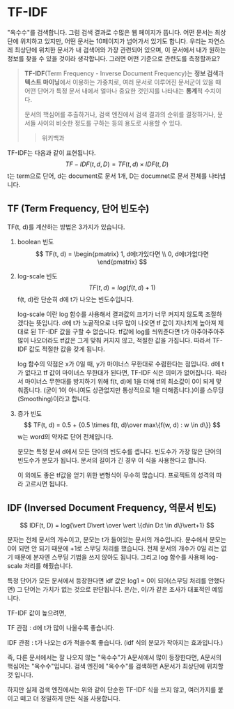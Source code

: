 # TF-IDF

"옥수수"를 검색합니다. 그럼 검색 결과로 수많은 웹 페이지가 뜹니다. 어떤 문서는 최상단에 위치하고 있지만, 어떤 문서는 10페이지가 넘어가서 있기도 합니다. 우리는 자연스레 최상단에 위치한 문서가 내 검색어와 가장 관련되어 있으며, 이 문서에서 내가 원하는 정보를 찾을 수 있을 것이라 생각합니다. 그러면 어떤 기준으로 관련도를 측정할까요?



> **TF-IDF**(Term Frequency - Inverse Document Frequency)는 **정보 검색**과 **텍스트 마이닝**에서 이용하는 가중치로, 여러 문서로 이루어진 문서군이 있을 때 어떤 단어가 특정 문서 내에서 얼마나 중요한 것인지를 나타내는 **통계**적 수치이다.
>
> 문서의 핵심어를 추출하거나, 검색 엔진에서 검색 결과의 순위를 결정하거나, 문서들 사이의 비슷한 정도를 구하는 등의 용도로 사용할 수 있다.
>
> > 위키백과



TF-IDF는 다음과 같이 표현됩니다.
$$
TF-IDF(t, d, D) = TF(t, d) \times IDF(t, D)
$$
t는 term으로 단어, d는 document로 문서 1개, D는 documnet로 문서 전체를 나타냅니다.



## TF (Term Frequency, 단어 빈도수)

TF(t, d)를 계산하는 방법은 3가지가 있습니다.

1. boolean 빈도
   $$
   TF(t, d) = \begin{pmatrix} 1, d에t가있다면 \\ 0, d에t가없다면 \end{pmatrix}
   $$

2. log-scale 빈도
   $$
   TF(t, d) = log(f(t, d) + 1)
   $$
   f(t, d)란 단순히 d에 t가 나오는 빈도수입니다.

   log-scale 이란 log 함수를 사용해서 결과값의 크기가 너무 커지지 않도록 조절하겠다는 뜻입니다. d에 t가 노골적으로 너무 많이 나오면 tf 값이 지나치게 높아져 제대로 된 TF-IDF 값을 구할 수 없습니다. tf값에 log를 씌워준다면 t가 아주아주아주 많이 나오더라도 tf값은 그게 맞춰 커지지 않고, 적절한 값을 가집니다. 따라서 TF-IDF 값도 적절한 값을 갖게 됩니다.

   log 함수의 약점은 x가 0일 때, y가 마이너스 무한대로 수렴한다는 점입니다. d에 t가 없다고 tf 값이 마이너스 무한대가 된다면, TF-IDF 식은 의미가 없어집니다. 따라서 마이너스 무한대를 방지하기 위해 f(t, d)에 1을 더해 tf의 최소값이 0이 되게 맞춰줍니다. (굳이 1이 아니여도 상관없지만 통상적으로 1을 더해줍니다.)이를 스무딩(Smoothing)이라고 합니다.

3. 증가 빈도
   $$
   TF(t, d) = 0.5 + {0.5 \times f(t, d)\over max\{f(w, d) : w \in d\}}
   $$
   w는 word의 약자로 단어 전체입니다.

   분모는 특정 문서 d에서 모든 단어의 빈도수를 셉니다. 빈도수가 가장 많은 단어의 빈도수가 분모가 됩니다. 문서의 길이가 긴 경우 이 식을 사용한다고 합니다.

   

   이 외에도 좋은 tf값을 얻기 위한 변형식이 무수히 많습니다. 프로젝트의 성격의 따라 고르시면 됩니다.

## IDF (Inversed Document Frequency, 역문서 빈도)

$$
IDF(t, D) = log{\vert D\vert \over \vert \{d\in D:t \in d\}\vert+1} 
$$

분자는 전체 문서의 개수이고, 분모는 t가 들어있는 문서의 개수입니다. 분수에서 분모는 0이 되면 안 되기 때문에 +1로 스무딩 처리를 했습니다. 전체 문서의 개수가 0일 리는 없기 때문에 분자엔 스무딩 기법을 쓰지 않아도 됩니다. 그리고 log 함수를 사용해 log-scale 처리를 해줬습니다.

특정 단어가 모든 문서에서 등장한다면 idf 값은 log1 = 0이 되어(스무딩 처리를 안했다면) 그 단어는 가치가 없는 것으로 판단됩니다. 은/는, 이/가 같은 조사가 대표적인 예입니다.



TF-IDF 값이 높으려면,

TF 관점 : d에 t가 많이 나올수록 좋습니다.

IDF 관점 : t가 나오는 d가 적을수록 좋습니다. (idf 식의 분모가 작아지는 효과입니다.)

즉, 다른 문서에서는 잘 나오지 않는 "옥수수"가 A문서에서 많이 등장한다면, A문서의 핵심어는 "옥수수"입니다. 검색 엔진에 "옥수수"를 검색하면 A문서가 최상단에 위치할 것 입니다.

하지만 실제 검색 엔진에서는 위와 같이 단순한 TF-IDF 식을 쓰지 않고, 여러가지를 붙이고 떼고 더 정밀하게 만든 식을 사용합니다.
